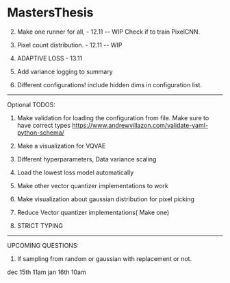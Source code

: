 # MastersThesis

2. Make one runner for all, - 12.11 -- WIP 
Check if to train PixelCNN. 

3. Pixel count distribution. - 12.11 -- WIP

4. ADAPTIVE LOSS - 13.11

5. Add variance logging to summary

6. Different configurations! include hidden dims in configuration list.

---------------------
Optional TODOS:
1. Make validation for loading the configuration from file. Make sure to have correct types
    https://www.andrewvillazon.com/validate-yaml-python-schema/

2. Make a visualization for VQVAE

3. Different hyperparameters, Data variance scaling

4. Load the lowest loss model automatically

5. Make other vector quantizer implementations to work

6. Make visualization about gaussian distribution for pixel picking

7. Reduce Vector quantizer implementations( Make one)

8. STRICT TYPING
---------------------------------

UPCOMING QUESTIONS:
 1. If sampling from random or gaussian with replacement or not.




 dec 15th 11am
 jan 16th 10am
